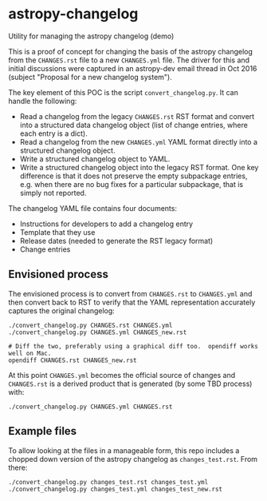 # astropy-changelog
Utility for managing the astropy changelog (demo)

This is a proof of concept for changing the basis of the astropy changelog from
the `CHANGES.rst` file to a new `CHANGES.yml` file.  The driver for this and initial
discussions were captured in an astropy-dev email thread in Oct 2016 (subject
"Proposal for a new changelog system").

The key element of this POC is the script `convert_changelog.py`.  It can handle
the following:

- Read a changelog from the legacy `CHANGES.rst` RST format and convert
  into a structured data changelog object (list of change entries, where each
  entry is a dict).
- Read a changelog from the new `CHANGES.yml` YAML format directly into a
  structured changelog object.
- Write a structured changelog object to YAML.
- Write a structured changelog object into the legacy RST format.  One key
  difference is that it does not preserve the empty subpackage entries, e.g.
  when there are no bug fixes for a particular subpackage, that is simply not
  reported.

The changelog YAML file contains four documents:

- Instructions for developers to add a changelog entry
- Template that they use
- Release dates (needed to generate the RST legacy format)
- Change entries

## Envisioned process

The envisioned process is to convert from `CHANGES.rst` to `CHANGES.yml` and
then convert back to RST to verify that the YAML representation accurately
captures the original changelog:
```
./convert_changelog.py CHANGES.rst CHANGES.yml
./convert_changelog.py CHANGES.yml CHANGES_new.rst

# Diff the two, preferably using a graphical diff too.  opendiff works well on Mac.
opendiff CHANGES.rst CHANGES_new.rst
```

At this point `CHANGES.yml` becomes the official source of changes and
`CHANGES.rst` is a derived product that is generated (by some TBD process) with:
```
./convert_changelog.py CHANGES.yml CHANGES.rst
```

## Example files

To allow looking at the files in a manageable form, this repo includes a
chopped down version of the astropy changelog as `changes_test.rst`.  From there:
```
./convert_changelog.py changes_test.rst changes_test.yml
./convert_changelog.py changes_test.yml changes_test_new.rst
```
